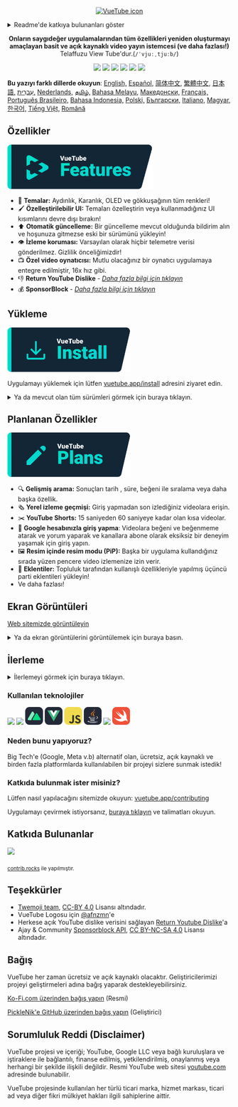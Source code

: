 <p align="center">
  <a href="https://vuetube.app/">
    <img src="https://cdn.discordapp.com/attachments/751596360108605500/980418672331988992/VueTube_Dark.svg" alt="VueTube icon" width="500"/>
  </a>
  </br>
  <details>
  <summary>Readme'de katkıya bulunanları göster</summary>
  
   <sub>VueTube Logosu <a href="https://github.com/afnzmn">@afnzmn</a> tarafından yapılmıştır</sub> </br>
  <sub>Türkçe Readme'ye katkı sağlayan kişiler: <a href="https://github.com/kyoyacchi">@kyoyacchi</a <a href="https://github.com/vixpr">@vixpr</a> 

</details>

<p align="center">
<strong>
Onların saygıdeğer uygulamalarından tüm özellikleri yeniden oluşturmayı amaçlayan basit ve açık kaynaklı video yayın istemcesi (ve daha fazlası!)
</strong>
</br>
Telaffuzu View Tube'dur.(<code>/ˈvjuːˌtjuːb/</code>)
</p>

<p align="center">
  <a href="https://github.com/VueTubeApp/VueTube/blob/main/LICENSE" alt="License"><img src="https://img.shields.io/github/license/VueTubeApp/VueTube"></img></a>
  <a href="https://github.com/VueTubeApp/VueTube/actions/workflows/ci.yml" alt="CI"><img src="https://github.com/VueTubeApp/VueTube/actions/workflows/ci.yml/badge.svg"></img></a>
  <a href="https://reddit.com/r/vuetube" alt="Reddit"><img src="https://img.shields.io/reddit/subreddit-subscribers/vuetube?label=r%2FVuetube&logo=reddit&logoColor=white"></img></a>
  <a href="https://t.me/VueTube" alt="Telegram"><img src="https://img.shields.io/endpoint?label=VueTube&url=https%3A%2F%2Ftelegram-badge-4mbpu8e0fit4.runkit.sh%2F%3Furl%3Dhttps%3A%2F%2Ft.me%2FVuetube"></img></a>
  <a href="https://discord.gg/7P8KJrdd5W" alt="Discord"><img src="https://img.shields.io/discord/946587366242533377?label=Discord&style=flat&logo=discord&logoColor=white"></img></a>
  <a href="https://twitter.com/VueTubeApp" alt="Twitter"><img src="https://img.shields.io/twitter/follow/VueTubeApp?label=Follow&style=flat&logo=twitter"></img></a>
</p>

**Bu yazıyı farklı dillerde okuyun**: [English,](readme.md) [Español,](/readme/readme.es.md) [简体中文,](/readme/readme.zh-hans.md) [繁體中文,](/readme/readme.zh-hant.md) [日本語,](/readme/readme.ja.md) [עִברִית,](/readme/readme.he.md) [Nederlands,](/readme/readme.nl.md) [தமிழ்,](/readme/readme.ta.md) [Bahasa Melayu,](/readme/readme.ms.md) [Македонски,](/readme/readme.mk.md) [Français,](/readme/readme.fr.md) [Português Brasileiro,](/readme/readme.pt-br.md) [Bahasa Indonesia,](/readme/readme.id.md) [Polski,](/readme/readme.pl.md) [Български,](/readme/readme.bg.md) [Italiano,](/readme/readme.it.md) [Magyar,](readme.hu.md) [한국어,](/readme/readme.kr.md) [Tiếng Việt,](/readme/readme.vi.md) [Română](/readme/readme.ro.md)

## Özellikler

<img src="./resources/Features.svg" alt="VueTube icon" height="100"/>

- 🎨 **Temalar:** Aydınlık, Karanlık, OLED ve gökkuşağının tüm renkleri!
- 🖌️ **Özelleştirilebilir UI:** Temaları özelleştirin veya kullanmadığınız UI kısımlarını devre dışı bırakın!
- ⬆️ **Otomatik güncelleme:** Bir güncelleme mevcut olduğunda bildirim alın ve hoşunuza gitmezse eski bir sürümünü yükleyin!
- 👁️ **İzleme koruması:** Varsayılan olarak hiçbir telemetre verisi gönderilmez. Gizlilik önceliğimizdir!
- 📺 **Özel video oynatıcısı:** Mutlu olacağınız 
bir oynatıcı uygulamaya entegre edilmiştir, 16x hız gibi.
- 👎 **Return YouTube Dislike** - [_Daha fazla bilgi için tıklayın_](https://returnyoutubedislike.com)
- 💰 **SponsorBlock** - [_Daha fazla bilgi için tıklayın_](https://sponsor.ajay.app)

## Yükleme

<img src="./resources/Install.svg" alt="VueTube icon" height="100"/>

Uygulamayı yüklemek için lütfen [vuetube.app/install](https://www.vuetube.app/install) adresini ziyaret edin.

<details>
  <summary>Ya da mevcut olan tüm sürümleri görmek için buraya tıklayın.</summary>
<br/>

### Android

| <a href=https://nightly.link/VueTubeApp/VueTube/workflows/ci/main/android.zip><img id="im" width="200" src=./resources/getunstable.png></a> | <a href=https://github.com/VueTubeApp/VueTube/releases/download/0.3/VueTube-Canary-June-22-2022.apk><img id="im" width="200" src=./resources/getcanary.png></a> | <a href=https://vuetube.app/install><img id="im" width="200" src=./resources/getstable.png></a> |
| ------------------------------------------------------------------------------------------------------------------------------------------- | --------------------------------------------------------------------------------------------------------------------------------------------------------------- | ----------------------------------------------------------------------------------------------- |
| Oldukça kararsız, ama yeni özelliklere daha erken erişirsiniz.                                                                                   | Kararlı olandan daha fazla özellikleri olmasına rağmen daha az bug içerir ve kararsızdır.                                                                                           | Henüz mevcut değil.                                                                               |

### iOS

| <a href=https://nightly.link/VueTubeApp/VueTube/workflows/ci/main/iOS.zip><img id="im" width="200" src=./resources/getunstable.png></a> | <a href=https://cdn.discordapp.com/attachments/949908267855921163/972164558930198528/VueTube-Canary-May-6-2022.ipa><img id="im" width="200" src=./resources/getcanary.png></a> | <a href=https://vuetube.app/install><img id="im" width="200" src=./resources/getstable.png></a> |
| --------------------------------------------------------------------------------------------------------------------------------------- | ------------------------------------------------------------------------------------------------------------------------------------------------------------------------------ | ----------------------------------------------------------------------------------------------- |
| Oldukça kararsız, ama yeni özelliklere daha erken erişirsiniz.                                                                                  | Kararlı olandan daha fazla özellikleri olmasına rağmen daha az bug içerir ve kararsızdır.                                                                                                                 | Henüz mevcut değil.                                                                               |

</details>

## Planlanan Özellikler

<img src="./resources/Plans.svg" alt="VueTube icon" height="100"/>

- 🔍 **Gelişmiş arama:** Sonuçları tarih , süre, beğeni ile sıralama veya daha başka özellik.
- 🗞️ **Yerel izleme geçmişi:** Giriş yapmadan son izlediğiniz videolara erişin.
- ✂️ **YouTube Shorts:** 15 saniyeden 60 saniyeye kadar olan kısa videolar.
- 🧑 **Google hesabınızla giriş yapma**: Videolara beğeni ve beğenmeme atarak ve yorum yaparak ve kanallara abone olarak eksiksiz bir deneyim yaşamak için giriş yapın.
- 🖼️ **Resim içinde resim modu (PiP):** Başka bir uygulama kullandığınız sırada yüzen pencere video izlemenize izin verir.
- 🧩 **Eklentiler:** Topluluk tarafından kullanışlı özellikleriyle yapılmış üçüncü parti eklentileri yükleyin!
- Ve daha fazlası!

## Ekran Görüntüleri

[Web sitemizde görüntüleyin](https://www.vuetube.app/info/screenshots)

<details>
  <summary> Ya da ekran görüntülerini görüntülemek için buraya basın. </summary>
<br />
  
<img src="https://vuetube.app/wtch.png" width="400">
<img src="https://vuetube.app/stng.png" width="400">
<img src="https://vuetube.app/srch.png" width="400">
     
</details>

## İlerleme

<details>
  <summary> İlerlemeyi görmek için buraya tıklayın. </summary>

 <br>
 
**Genel** | **Oynatıcı** | [**Extractor**](https://github.com/VueTubeApp/VueTube-Extractor) |
:-: | :-: | :-: |
🟢 Yorumlar (100%) | 🟢 Oynat / Durdur (100%) | 🟢 Arama Otomatik Tamamlama (100%) |
🟢 Açıklama (100%) | 🟢 Göstermek için bas / kontrolleri gizle (100%) | 🟢 Ana sayfa (100%) |
🟢 Ana Sayfa (100%) | 🟠 Arama Çubuğu / Scrubber (80%) | 🟢 Arama (100%)
🟢 RYD Entegresi (100%) | 🟠 Fullscreen (80%) | 🟠 Video Information (60%) |
🟢 Themes (100%) | 🟠 Çözünürlük Seçici (50%) | 🔴 Kanallar (0%) |
🟢 İzleme Sayfası (100%) | 🔴 Minioynatıcı (0%) | 🔴 Yorumlar (0%) |
🟠 Sponsorblock Entegresi (95%) | 🔴 Arkaplanda Oynatma (0%) | 🔴 Canlı Sohbet (0%) |
🟠 Otomatik Güncelleme (50%) | 🔴 Resim içinde Resim (0%) | 🔴 Trend içerikler (0%)
🟠 Kanal Sayfası (50%) |  🔴 Altyazılar (0%) | 🔴 Etkileşim (0%) |
🟠 Topluluk Gönderileri (10%) | 🔴 Kartlar (0%) | 🔴 Oynatma Listeleri (0%) |
🟠 Özelleştirilebilir Shorts UI (10%) |  | 🔴 Bildirimler (0%)
🟠 Özelleştirilebilir YT Music UI (10%) |  | 🔴 Giriş (0%)
🟠 Özelleştirilebilir UI (30%) |  |  |
🟠 Kitaplık Sayfası (10%) |  |  |
🟠 Yanıtlar (50%) |  |  |
🟠 Üçüncü Parti Eklentiler (40%) |  |  |
🟠 VueTube Player (Sağdaki ilerlemeye bakın) |  |  |
🟠 VueTube Extractor (Sağdaki ilerlemeye bakın) |  |  |
🔴 Yerel İzleme Geçmişi (0%) |  |  |
🔴 Abonelikler Sayfası (0%) |  |  |
🔴 Başka Platform Desteği (0%) |  |  |
  
</details>

### Kullanılan teknolojiler

<a href="https://capacitorjs.com/solution/vue"><img src="https://cdn.discordapp.com/attachments/953538236716814356/955694368742834176/Capacitator-Dark.svg" height=40/></a> <a href="https://vuetifyjs.com/"><img src="https://cdn.discordapp.com/attachments/810799100940255260/973719873467342908/Vuetify-Dark.svg" height=40/></a> <a href="https://nuxtjs.org/"><img src="https://github.com/tandpfun/skill-icons/raw/main/icons/NuxtJS-Dark.svg" height=40/></a> <a href="https://vuejs.org/"><img src="https://github.com/tandpfun/skill-icons/raw/main/icons/VueJS-Dark.svg" height=40/></a> <a href="https://javascript.com/"><img src="https://github.com/tandpfun/skill-icons/raw/main/icons/JavaScript.svg" height=40/></a> <a href="https://java.com/"><img src="https://github.com/tandpfun/skill-icons/raw/main/icons/Java-Dark.svg" height=40/></a> <a href="https://gradle.com/"><img src="https://cdn.discordapp.com/attachments/810799100940255260/955691550560636958/Gradle.svg" height=40/></a> <a href="https://developer.apple.com/swift/"><img src="https://github.com/tandpfun/skill-icons/raw/main/icons/Swift.svg" height=40/></a>

### Neden bunu yapıyoruz?

Big Tech'e (Google, Meta v.b) alternatif olan, ücretsiz, açık kaynaklı ve birden fazla platformlarda kullanılabilen bir projeyi sizlere sunmak istedik!

### Katkıda bulunmak ister misiniz?

Lütfen nasıl yapılacağını sitemizde okuyun: [vuetube.app/contributing](https://www.vuetube.app/contributing)

Uygulamayı çevirmek istiyorsanız, [buraya tıklayın](/NUXT/plugins/languages) ve talimatları okuyun.

## Katkıda Bulunanlar

<a href="https://github.com/VueTubeApp/VueTube/graphs/contributors">
  <img src="https://contrib.rocks/image?repo=VueTubeApp/VueTube" />
</a>

<sub>[contrib.rocks](https://contrib.rocks) ile yapılmıştır.</sub>

## Teşekkürler

- [Twemoji team](https://twemoji.twitter.com/), [CC-BY 4.0](https://creativecommons.org/licenses/by/4.0/) Lisansı altındadır.
- VueTube Logosu için [@afnzmn](https://github.com/afnzmn)'e
- Herkese açık YouTube dislike verisini sağlayan [Return Youtube Dislike](https://returnyoutubedislike.com)'a
- Ajay & Community [Sponsorblock API](https://sponsor.ajay.app), [CC BY-NC-SA 4.0](https://creativecommons.org/licenses/by-nc-sa/4.0/) Lisansı altındadır. 

## Bağış

VueTube her zaman ücretsiz ve açık kaynaklı olacaktır. Geliştiricilerimizi projeyi geliştirmeleri adına bağış yaparak destekleyebilirsiniz. 

[Ko-Fi.com üzerinden bağış yapın](https://ko-fi.com/vuetube) (Resmi)

[PickleNik'e GitHub üzerinden bağış yapın](https://github.com/sponsors/PickleNik) (Geliştirici)

## Sorumluluk Reddi (Disclaimer)

VueTube projesi ve içeriği; YouTube, Google LLC veya bağlı kuruluşlara ve iştiraklere ile bağlantılı, finanse edilmiş, yetkilendirilmiş, onaylanmış veya herhangi bir şekilde ilişkili değildir. Resmi YouTube web sitesi [youtube.com](https://www.youtube.com) adresinde bulunabilir.


VueTube projesinde kullanılan her türlü ticari marka, hizmet markası, ticari ad veya diğer fikri mülkiyet hakları ilgili sahiplerine aittir.
